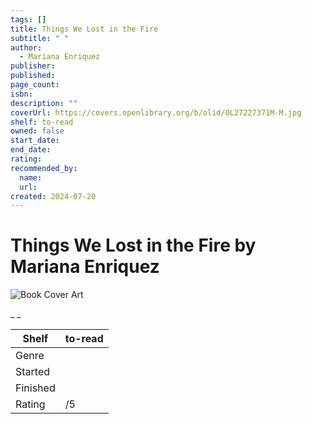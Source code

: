 ```yaml
---
tags: []
title: Things We Lost in the Fire
subtitle: " "
author:
  - Mariana Enriquez
publisher:
published:
page_count:
isbn:
description: ""
coverUrl: https://covers.openlibrary.org/b/olid/OL27227371M-M.jpg
shelf: to-read
owned: false
start_date:
end_date:
rating:
recommended_by:
  name:
  url:
created: 2024-07-20
---
```


# Things We Lost in the Fire by Mariana Enriquez

![Book Cover Art](https://covers.openlibrary.org/b/olid/OL27227371M-M.jpg)

_ _

| Shelf | to-read |
| --- | --- |
| Genre |  |
| Started |  |
| Finished |  |
| Rating | /5 |
